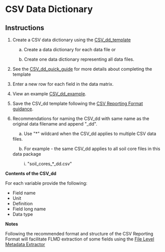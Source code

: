 # CSV Data Dictionary

## Instructions

1. Create a CSV data dictionary using the [CSV\_dd\_template](https://github.com/ess-dive-community/essdive-file-level-metadata/blob/master/CSV_dd/CSV_dd_template.csv) 
 
        a. Create a data dictionary for each data file or  

        b. Create one data dictionary representing all data files.    

3. See the [CSV\_dd\_quick\_guide](csv_dd_quick_guide.md) for more details about completing the template  
4. Enter a new row for each field in the data matrix.  
5. View an example [CSV\_dd\_example](csv_dd_example.md).  
6. Save the CSV\_dd template following the [CSV Reporting Format guidance](https://github.com/ess-dive-community/essdive-csv-structure).  
7. Recommendations for naming the CSV\_dd with same name as the original data filename and append "\_dd".  

        a. Use "\*" wildcard when the CSV\_dd applies to multiple CSV data files.  

        b. For example - the same CSV\_dd applies to all soil core files in this data package   

            i. "soil_cores_\*\_dd.csv"  

**Contents of the CSV\_dd**

For each variable provide the following:

* Field name  
* Unit  
* Definition  
* Field long name  
* Data type  

**Notes**

Following the recommended format and structure of the CSV Reporting Format will facilitate FLMD extraction of some fields using the [File Level Metadata Extractor](https://code.ornl.gov/ngee-arctic/ess-dive-meta)

